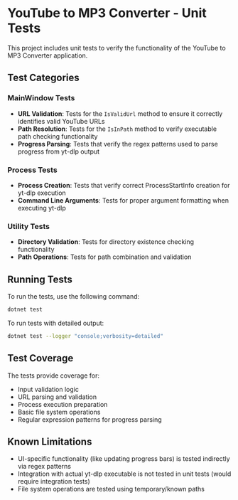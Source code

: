 # YouTube to MP3 Converter - Unit Tests

This project includes unit tests to verify the functionality of the YouTube to MP3 Converter application.

## Test Categories

### MainWindow Tests
- **URL Validation**: Tests for the `IsValidUrl` method to ensure it correctly identifies valid YouTube URLs
- **Path Resolution**: Tests for the `IsInPath` method to verify executable path checking functionality
- **Progress Parsing**: Tests that verify the regex patterns used to parse progress from yt-dlp output

### Process Tests
- **Process Creation**: Tests that verify correct ProcessStartInfo creation for yt-dlp execution
- **Command Line Arguments**: Tests for proper argument formatting when executing yt-dlp

### Utility Tests
- **Directory Validation**: Tests for directory existence checking functionality
- **Path Operations**: Tests for path combination and validation

## Running Tests

To run the tests, use the following command:

```bash
dotnet test
```

To run tests with detailed output:

```bash
dotnet test --logger "console;verbosity=detailed"
```

## Test Coverage

The tests provide coverage for:
- Input validation logic
- URL parsing and validation
- Process execution preparation
- Basic file system operations
- Regular expression patterns for progress parsing

## Known Limitations

- UI-specific functionality (like updating progress bars) is tested indirectly via regex patterns
- Integration with actual yt-dlp executable is not tested in unit tests (would require integration tests)
- File system operations are tested using temporary/known paths